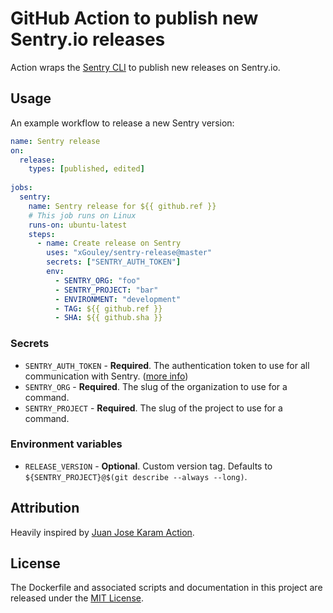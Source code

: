 # GitHub Action to publish new Sentry.io releases

Action wraps the [Sentry CLI](https://docs.sentry.io/cli/) to publish new releases on Sentry.io.

## Usage

An example workflow to release a new Sentry version:

```yml
name: Sentry release
on:
  release:
    types: [published, edited]
      
jobs:
  sentry:
    name: Sentry release for ${{ github.ref }}
    # This job runs on Linux
    runs-on: ubuntu-latest
    steps:
      - name: Create release on Sentry
        uses: "xGouley/sentry-release@master"
        secrets: ["SENTRY_AUTH_TOKEN"]
        env:
          - SENTRY_ORG: "foo"
          - SENTRY_PROJECT: "bar"
          - ENVIRONMENT: "development"
          - TAG: ${{ github.ref }}
          - SHA: ${{ github.sha }}
```

### Secrets

- `SENTRY_AUTH_TOKEN` - **Required**. The authentication token to use for all communication with Sentry. ([more info](https://docs.sentry.io/cli/configuration/))
- `SENTRY_ORG` - **Required**. The slug of the organization to use for a command.
- `SENTRY_PROJECT` - **Required**. The slug of the project to use for a command.

### Environment variables

- `RELEASE_VERSION` - **Optional**. Custom version tag. Defaults to `${SENTRY_PROJECT}@$(git describe --always --long)`.

## Attribution

Heavily inspired by [Juan Jose Karam Action](https://github.com/juankaram/sentry-release).

## License

The Dockerfile and associated scripts and documentation in this project are released under the [MIT License](LICENSE).
